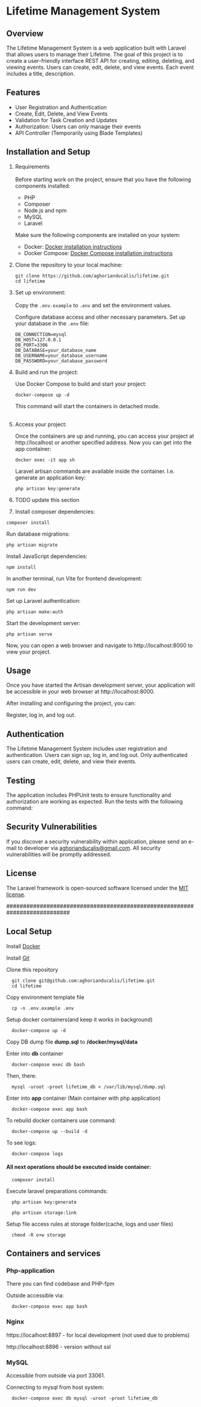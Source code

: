 # Lifetime Management System

## Overview

The Lifetime Management System is a web application built with Laravel that allows users to manage their Lifetime. The goal of this project is to create a user-friendly interface REST API for creating, editing, deleting, and viewing events. Users can create, edit, delete, and view events. Each event includes a title, description.

## Features

- User Registration and Authentication
- Create, Edit, Delete, and View Events
- Validation for Task Creation and Updates
- Authorization: Users can only manage their events
- API Controller (Temporarily using Blade Templates)

## Installation and Setup

1. Requirements
   <br><br>
   Before starting work on the project, ensure that you have the following components installed:
   - PHP
   - Composer
   - Node.js and npm
   - MySQL
   - Laravel

   Make sure the following components are installed on your system:

   - Docker: [Docker installation instructions](https://docs.docker.com/get-docker/)
   - Docker Compose: [Docker Compose installation instructions](https://docs.docker.com/compose/install/)

2. Clone the repository to your local machine:
   ```shell
   git clone https://github.com/aghorianducalis/lifetime.git
   cd lifetime
   ```
3. Set up environment:
   <br><br>
   Copy the `.env.example` to `.env` and set the environment values.

   Configure database access and other necessary parameters. Set up your database in the `.env` file:
   ```shell
   DB_CONNECTION=mysql
   DB_HOST=127.0.0.1
   DB_PORT=3306
   DB_DATABASE=your_database_name
   DB_USERNAME=your_database_username
   DB_PASSWORD=your_database_password
   ```
   
4. Build and run the project:

   Use Docker Compose to build and start your project:
   ```
   docker-compose up -d
   ```
   This command will start the containers in detached mode. <br><br>
5. Access your project:

   Once the containers are up and running, you can access your project at http://localhost or another specified address.
   Now you can get into the app container:
   ```
   docker exec -it app sh
   ```
   Laravel artisan commands are available inside the container. I.e. generate an application key:
   ```
   php artisan key:generate
   ```
   
6. TODO update this section 
7. Install composer dependencies:
```shell
composer install
```
Run database migrations:
```shell
php artisan migrate
```
Install JavaScript dependencies:
```shell
npm install
```
In another terminal, run Vite for frontend development:
```shell
npm run dev
```
Set up Laravel authentication:
```shell
php artisan make:auth
```
Start the development server:
```shell
php artisan serve
```

Now, you can open a web browser and navigate to http://localhost:8000 to view your project.


## Usage

Once you have started the Artisan development server, your application will be accessible in your web browser at http://localhost:8000.

After installing and configuring the project, you can:

Register, log in, and log out.

## Authentication

The Lifetime Management System includes user registration and authentication. Users can sign up, log in, and log out. Only authenticated users can create, edit, delete, and view their events.

## Testing

The application includes PHPUnit tests to ensure functionality and authorization are working as expected. Run the tests with the following command:

## Security Vulnerabilities

If you discover a security vulnerability within application, please send an e-mail to developer via [aghorianducalis@gmail.com](mailto:aghorianducalis@gmail.com). All security vulnerabilities will be promptly addressed.

## License

The Laravel framework is open-sourced software licensed under the [MIT license](https://opensource.org/licenses/MIT).

###########################################################################

## Local Setup

Install [Docker](https://www.docker.com/products/docker-desktop)

Install [Git](https://git-scm.com/downloads)

Clone this repository

```
  git clone git@github.com:aghorianducalis/lifetime.git
  cd lifetime
```

Copy environment template file
```
  cp -n .env.example .env
```

Setup docker containers(and keep it works in background)
```
  docker-compose up -d
```

Copy DB dump file **dump.sql** to **/docker/mysql/data**

Enter into **db** container
```
  docker-compose exec db bash 
```

Then, there:

```
  mysql -uroot -proot lifetime_db < /var/lib/mysql/dump.sql
```

Enter into **app** container (Main container with php application)
```
  docker-compose exec app bash
```

To rebuild docker containers use command:
```
  docker-compose up --build -d
```
To see logs:
```
  docker-compose logs
```

#### All next operations should be executed inside container:

```
  composer install
```

Execute laravel preparations commands:
```
  php artisan key:generate

  php artisan storage:link
```

Setup file access rules at storage folder(cache, logs and user files)
```
  chmod -R o+w storage
```

## Containers and services

### Php-application

There you can find codebase and PHP-fpm

Outside accessible via:

```
  docker-compose exec app bash
```

### Nginx

https://localhost:8897 - for local development (not used due to problems)

http://localhost:8896 - version without ssl

### MySQL

Accessible from outside via port 33061.

Connecting to mysql from host system:

```
  docker-compose exec db mysql -uroot -proot lifetime_db
```
